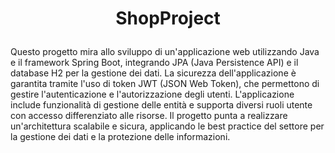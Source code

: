 # <p align="center"> ShopProject </p>

Questo progetto mira allo sviluppo di un'applicazione web utilizzando Java e il framework Spring Boot, integrando JPA (Java Persistence API) e il database H2 per la gestione dei dati. La sicurezza dell'applicazione è garantita tramite l'uso di token JWT (JSON Web Token), che permettono di gestire l'autenticazione e l'autorizzazione degli utenti. L'applicazione include funzionalità di gestione delle entità e supporta diversi ruoli utente con accesso differenziato alle risorse. Il progetto punta a realizzare un'architettura scalabile e sicura, applicando le best practice del settore per la gestione dei dati e la protezione delle informazioni.
